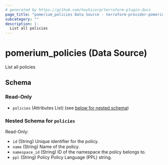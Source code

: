 ```yaml
---
# generated by https://github.com/hashicorp/terraform-plugin-docs
page_title: "pomerium_policies Data Source - terraform-provider-pomerium"
subcategory: ""
description: |-
  List all policies
---
```


# pomerium_policies (Data Source)

List all policies



<!-- schema generated by tfplugindocs -->
## Schema

### Read-Only

- `policies` (Attributes List) (see [below for nested schema](#nestedatt--policies))

<a id="nestedatt--policies"></a>
### Nested Schema for `policies`

Read-Only:

- `id` (String) Unique identifier for the policy.
- `name` (String) Name of the policy.
- `namespace_id` (String) ID of the namespace the policy belongs to.
- `ppl` (String) Policy Policy Language (PPL) string.
